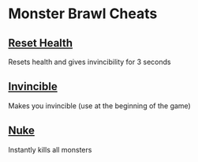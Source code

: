 # Monster Brawl Cheats

## [Reset Health](resetHealth.js)
Resets health and gives invincibility for 3 seconds

## [Invincible](invincible.js)
Makes you invincible (use at the beginning of the game)

## [Nuke](nuke.js)
Instantly kills all monsters